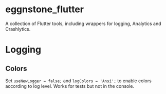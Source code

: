# eggnstone_flutter

A collection of Flutter tools, including wrappers for logging, Analytics and Crashlytics.

# Logging

## Colors

Set `useNewLogger = false;` and `logColors = 'Ansi';` to enable colors according to log level.
Works for tests but not in the console.

